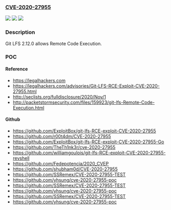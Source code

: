 ### [CVE-2020-27955](https://cve.mitre.org/cgi-bin/cvename.cgi?name=CVE-2020-27955)
![](https://img.shields.io/static/v1?label=Product&message=n%2Fa&color=blue)
![](https://img.shields.io/static/v1?label=Version&message=n%2Fa&color=blue)
![](https://img.shields.io/static/v1?label=Vulnerability&message=n%2Fa&color=brighgreen)

### Description

Git LFS 2.12.0 allows Remote Code Execution.

### POC

#### Reference
- https://legalhackers.com
- https://legalhackers.com/advisories/Git-LFS-RCE-Exploit-CVE-2020-27955.html
- http://seclists.org/fulldisclosure/2020/Nov/1
- http://packetstormsecurity.com/files/159923/git-lfs-Remote-Code-Execution.html

#### Github
- https://github.com/ExploitBox/git-lfs-RCE-exploit-CVE-2020-27955
- https://github.com/r00t4dm/CVE-2020-27955
- https://github.com/ExploitBox/git-lfs-RCE-exploit-CVE-2020-27955-Go
- https://github.com/TheTh1nk3r/cve-2020-27955
- https://github.com/williamgoulois/git-lfs-RCE-exploit-CVE-2020-27955-revshell
- https://github.com/Fedepotencia/2020_CVEP
- https://github.com/shubham0d/CVE-2020-27955
- https://github.com/SSRemex/CVE-2020-27955-TEST
- https://github.com/yhsung/cve-2020-27955-poc
- https://github.com/SSRemex/CVE-2020-27955-TEST
- https://github.com/yhsung/cve-2020-27955-poc
- https://github.com/SSRemex/CVE-2020-27955-TEST
- https://github.com/yhsung/cve-2020-27955-poc

